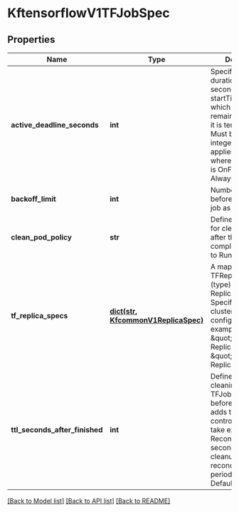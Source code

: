 # KftensorflowV1TFJobSpec

## Properties
Name | Type | Description | Notes
------------ | ------------- | ------------- | -------------
**active_deadline_seconds** | **int** | Specifies the duration (in seconds) since startTime during which the job can remain active before it is terminated. Must be a positive integer. This setting applies only to pods where restartPolicy is OnFailure or Always. | [optional] 
**backoff_limit** | **int** | Number of retries before marking this job as failed. | [optional] 
**clean_pod_policy** | **str** | Defines the policy for cleaning up pods after the TFJob completes. Defaults to Running. | [optional] 
**tf_replica_specs** | [**dict(str, KfcommonV1ReplicaSpec)**](KfcommonV1ReplicaSpec.md) | A map of TFReplicaType (type) to ReplicaSpec (value). Specifies the TF cluster configuration. For example,   {     \&quot;PS\&quot;: ReplicaSpec,     \&quot;Worker\&quot;: ReplicaSpec,   } | 
**ttl_seconds_after_finished** | **int** | Defines the TTL for cleaning up finished TFJobs (temporary before kubernetes adds the cleanup controller). It may take extra ReconcilePeriod seconds for the cleanup, since reconcile gets called periodically. Defaults to infinite. | [optional] 

[[Back to Model list]](../README.md#documentation-for-models) [[Back to API list]](../README.md#documentation-for-api-endpoints) [[Back to README]](../README.md)

